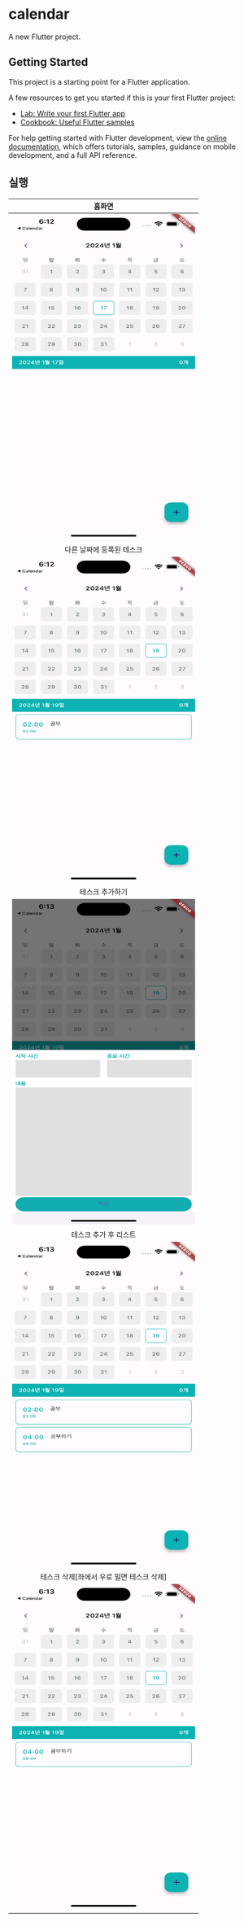 # calendar

A new Flutter project.

## Getting Started

This project is a starting point for a Flutter application.

A few resources to get you started if this is your first Flutter project:

- [Lab: Write your first Flutter app](https://docs.flutter.dev/get-started/codelab)
- [Cookbook: Useful Flutter samples](https://docs.flutter.dev/cookbook)

For help getting started with Flutter development, view the
[online documentation](https://docs.flutter.dev/), which offers tutorials,
samples, guidance on mobile development, and a full API reference.

## 실행

|홈화면|
|:---:|
|<img src="Simulator Screenshot - iPhone 14 Pro Max - 2024-01-17 at 18.12.49.png"  width="360" height="640"/>|
|다른 날짜에 등록된 테스크|
|<img src="Simulator Screenshot - iPhone 14 Pro Max - 2024-01-17 at 18.12.57.png"  width="360" height="640"/>|
|테스크 추가하기|
|<img src="Simulator Screenshot - iPhone 14 Pro Max - 2024-01-17 at 18.13.02.png"  width="360" height="640"/>|
|테스크 추가 후 리스트|
|<img src="Simulator Screenshot - iPhone 14 Pro Max - 2024-01-17 at 18.13.18.png"  width="360" height="640"/>|
|테스크 삭제[좌에서 우로 밀면 테스크 삭제]|
|<img src="Simulator Screenshot - iPhone 14 Pro Max - 2024-01-17 at 18.13.46.png"  width="360" height="640"/>|
